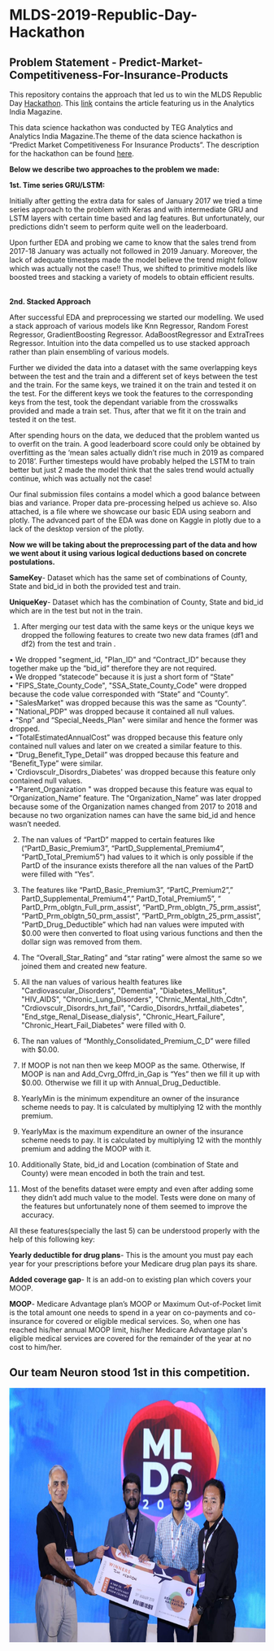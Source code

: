 # MLDS-2019-Republic-Day-Hackathon
## Problem Statement - Predict-Market-Competitiveness-For-Insurance-Products

This repository contains the approach that led us to win the MLDS Republic Day <a href="https://www.machinehack.com/course/offline-hackathon-republic-day-hackathon-by-teg-analytics-and-aim/">Hackathon</a>. This <a href="https://www.analyticsindiamag.com/how-these-data-science-enthusiasts-from-christ-university-solved-our-insurance-products-hackathon/">link</a> contains the article featuring us in the Analytics India Magazine.<br>

This data science hackathon was conducted by TEG Analytics and Analytics India Magazine.The theme of the data science hackathon is “Predict Market Competitiveness For Insurance Products”. The description for the hackathon can be found <a href="https://github.com/SamdenLepcha/Predict-Market-Competitiveness-For-Insurance-Products/blob/master/Republic%20Day%20Hackathon.pdf">here</a>. <br>

<b>Below we describe two approaches to the problem we made:</b><br>

<b>1st. Time series GRU/LSTM:</b></br>

Initially after getting the extra data for sales of January 2017 we tried a time series approach to the problem with Keras and with intermediate GRU and LSTM layers with certain time based and lag features. But unfortunately, our predictions didn't seem to perform quite well on the leaderboard.<br>

Upon further EDA and probing we came to know that the sales trend from 2017-18 January was actually not followed in 2019 January. Moreover, the lack of adequate timesteps made the model believe the trend might follow which was actually not the case!! Thus, we shifted to primitive models like boosted trees and stacking a variety of models to obtain efficient results.<br><br>


<b>2nd. Stacked Approach</b>

After successful EDA and preprocessing we started our modelling. We used a stack approach of various models like Knn Regressor, Random Forest Regressor, GradientBoosting Regressor. AdaBoostRegressor and ExtraTrees Regressor. Intuition into the data compelled us to use stacked approach rather than plain ensembling of various models.<br>

Further we divided the data into a dataset with the same overlapping keys between the test and the train and a different set of keys between the test and the train. For the same keys, we trained it on the train and tested it on the test. For the different keys we took the features to the corresponding keys from the test, took the dependant variable from the crosswalks provided and made a train set. Thus, after that we fit it on the train and tested it on the test.<br>

After spending hours on the data, we deduced that the problem wanted us to overfit on the train. A good leaderboard score could only be obtained by overfitting as the ‘mean sales actually didn’t rise much in 2019 as compared to 2018’. Further timesteps would have probably helped the LSTM to train better but just 2 made the model think that the sales trend would actually continue, which was actually not the case!<br>

Our final submission files contains a model which a good balance between bias and variance. Proper data pre-processing helped us achieve so. Also attached, is a file where we showcase our basic EDA using seaborn and plotly. The advanced part of the EDA was done on Kaggle in plotly due to a lack of the desktop version of the plotly.<br>

<b>Now we will be taking about the preprocessing part of the data and how we went about it using various logical deductions based on concrete postulations.</b><br>

<b>SameKey</b>- Dataset which has the same set of combinations of County, State and bid_id in both the provided test and train.<br> 

<b>UniqueKey</b>- Dataset which has the combination of County, State and bid_id which are in the test but not in the train.<br>

1.	After merging our test data with the same keys or the unique keys we dropped the following features to create two new data frames (df1 and df2) from the test and train .<br>

•	We dropped "segment_id, "Plan_ID" and “Contract_ID” because they together make up the “bid_id” therefore they are not required.<br>
•	We dropped “statecode” because it is just a short form of “State”<br>
•	"FIPS_State_County_Code", "SSA_State_County_Code" were dropped because the code value corresponded with “State” and “County”.<br>
•	"SalesMarket" was dropped because this was the same as “County”.<br>
•	"National_PDP" was dropped because it contained all null values.<br>
•	“Snp” and “Special_Needs_Plan" were similar and hence the former was dropped.<br>
•	“TotalEstimatedAnnualCost” was dropped because this feature only contained null values and later on we created a similar feature to this.<br>
•	“Drug_Benefit_Type_Detail” was dropped because this feature and “Benefit_Type” were similar.<br>
•	'Crdiovsculr_Disordrs_Diabetes' was dropped because this feature only contained null values.<br>
•	"Parent_Organization " was dropped because this feature was equal to “Organization_Name” feature. The “Organization_Name” was later dropped because some of the Organization names changed from 2017 to 2018 and because no two organization names can have the same bid_id and hence wasn’t needed.<br>

2.	The nan values of “PartD” mapped to certain features like (“PartD_Basic_Premium3”, “PartD_Supplemental_Premium4”, “PartD_Total_Premium5”) had values to it which is only possible if the PartD of the insurance exists therefore all the nan values of the PartD were filled with “Yes”.<br>

3.	The features like “PartD_Basic_Premium3”, “PartC_Premium2”,” PartD_Supplemental_Premium4”,” PartD_Total_Premium5”, “ PartD_Prm_oblgtn_Full_prm_assist”, “PartD_Prm_oblgtn_75_prm_assist”, “PartD_Prm_oblgtn_50_prm_assist”, “PartD_Prm_oblgtn_25_prm_assist”, “PartD_Drug_Deductible” which had nan values were imputed with $0.00 were then converted to float using various functions and then the dollar sign was removed from them.<br>

4.	The “Overall_Star_Rating” and “star rating” were almost the same so we joined them and created new feature.<br>

5.	All the nan values of various health features like "Cardiovascular_Disorders", "Dementia", "Diabetes_Mellitus", "HIV_AIDS", "Chronic_Lung_Disorders", "Chrnic_Mental_hlth_Cdtn", "Crdiovsculr_Disordrs_hrt_fail", "Cardio_Disordrs_hrtfail_diabetes", "End_stge_Renal_Disease_dialysis", "Chronic_Heart_Failure", "Chronic_Heart_Fail_Diabetes"  were filled with 0.<br>

6.	The nan values of “Monthly_Consolidated_Premium_C_D” were filled with $0.00.<br>
7.	If MOOP is not nan then we keep MOOP as the same. Otherwise, If MOOP is nan and Add_Cvrg_Offrd_in_Gap is “Yes” then we fill it up with $0.00. Otherwise we fill it up with Annual_Drug_Deductible.<br>
8.	YearlyMin is the minimum expenditure an owner of the insurance scheme needs to pay. It is calculated by multiplying 12 with the monthly premium.<br>
9.	YearlyMax is the maximum expenditure an owner of the insurance scheme needs to pay. It is calculated by multiplying 12 with the monthly premium and adding the MOOP with it.<br>
10.	Additionally State, bid_id and Location (combination of State and County) were mean encoded in both the train and test. 
11.	Most of the benefits dataset were empty and even after adding some they didn’t add much value to the model. Tests were done on many of the features but unfortunately none of them seemed to improve the accuracy. <br>

All these features(specially the last 5) can be understood properly with the help of this following key:<br>

<b>Yearly deductible for drug plans</b>- This is the amount you must pay each year for your prescriptions before your Medicare drug plan pays its share.<br>

<b>Added coverage gap</b>- It is an add-on to existing plan which covers your MOOP.<br>

<b>MOOP</b>- Medicare Advantage plan’s MOOP or Maximum Out-of-Pocket limit is the total amount one needs to spend in a year on co-payments and co-insurance for covered or eligible medical services.  So, when one has reached his/her annual MOOP limit, his/her Medicare Advantage plan's eligible medical services are covered for the remainder of the year at no cost to him/her.<br>

## Our team Neuron stood 1st in this competition.
<p align="center">
<img width="1500" height="500" src="https://github.com/Sreyan88/MLDS-2019-Republic-Day-Hackathon/blob/master/Extra/MLDS.jpg">
